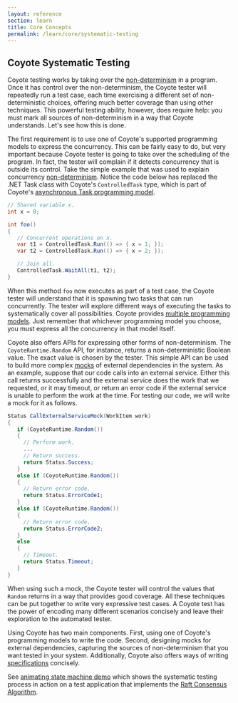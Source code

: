 ```yaml
---
layout: reference
section: learn
title: Core Concepts
permalink: /learn/core/systematic-testing
---
```


## Coyote Systematic Testing

Coyote testing works by taking over the [non-determinism](../core/non-determinism.md) in a program. Once it has control over the non-determinism, the Coyote tester will repeatedly run a test case, each time exercising a different set of non-deterministic choices, offering much better coverage than using other techniques. This powerful testing ability, however, does require help: you must mark all sources of non-determinism in a way that Coyote understands. Let's see how this is done.

The first requirement is to use one of Coyote's supported programming models to express the concurrency. This can be fairly easy to do, but very important because Coyote tester is going to take over the scheduling of the program. In fact, the tester will complain if it detects concurrency that is outside its control. Take the simple example that was used to explain concurrency [non-determinism](../core/non-determinism.md). Notice the code below has replaced the .NET Task class with Coyote's `ControlledTask` type, which is part of Coyote's [asynchronous Task programming model](../programming-models/async/overview.md).

```c#
// Shared variable x.
int x = 0;

int foo()
{
   // Concurrent operations on x.
   var t1 = ControlledTask.Run(() => { x = 1; });
   var t2 = ControlledTask.Run(() => { x = 2; });

   // Join all.
   ControlledTask.WaitAll(t1, t2);
}

```

When this method `foo` now executes as part of a test case, the Coyote tester will understand that it is spawning two tasks that can run concurrently. The tester will explore different ways of executing the tasks to systematically cover all possibilities. Coyote provides [multiple programming models](../overview/what-is-coyote.md). Just remember that whichever programming model you choose, you must express all the concurrency in that model itself.

Coyote also offers APIs for expressing other forms of non-determinism. The `CoyoteRuntime.Random` API, for instance, returns a non-deterministic Boolean value. The exact value is chosen by the tester. This simple API can be used to build more complex [mocks](https://en.wikipedia.org/wiki/Mock_object) of external dependencies in the system. As an example, suppose that our code calls into an external service. Either this call returns successfully and the external service does the work that we requested, or it may timeout, or return an error code if the external service is unable to perform the work at the time. For testing our code, we will write a mock for it as follows.

```c#
Status CallExternalServiceMock(WorkItem work)
{
   if (CoyoteRuntime.Random())
   {
     // Perform work.
     ...
     // Return success.
     return Status.Success;
   }
   else if (CoyoteRuntime.Random())
   {
     // Return error code.
     return Status.ErrorCode1;
   }
   else if (CoyoteRuntime.Random())
   {
     // Return error code.
     return Status.ErrorCode2;
   }
   else
   {
     // Timeout.
     return Status.Timeout;
   }
}
```

When using such a mock, the Coyote tester will control the values that `Random` returns in a way that provides good coverage. All these techniques can be put together to write very expressive test cases. A Coyote test has the power of encoding many different scenarios concisely and leave their exploration to the automated tester.

Using Coyote has two main components. First, using one of Coyote's programming models to write the code. Second, designing mocks for external dependencies, capturing the sources of non-determinism that you want tested in your system. Additionally, Coyote also offers ways of writing [specifications](../specifications/overview.md) concisely.

See [animating state machine demo](/coyote/learn/programming-models/actors/state-machine-demo) which shows the systematic testing process in action on a test application that implements
the [Raft Consensus Algorithm](https://raft.github.io/).